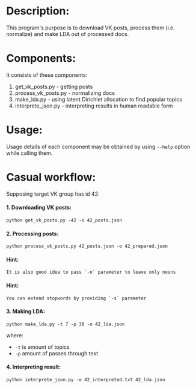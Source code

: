 Description:
============

This program's purpose is to download VK posts, process them (i.e. normalize) and make LDA out of processed docs.


Components:
===========

It consists of these components:
  1. get_vk_posts.py - getting posts
  2. process_vk_posts.py - normalizing docs
  3. make_lda.py - using latent Dirichlet allocation to find popular topics
  4. interprete_json.py - interpreting results in human readable form


Usage:
======

Usage details of each component may be obtained by using `--help` option while calling them.


Casual workflow:
================

Supposing target VK group has id 42:

#### 1. Downloading VK posts:

  `python get_vk_posts.py -42 -o 42_posts.json`

#### 2. Processing posts:

  `python process_vk_posts.py 42_posts.json -o 42_prepared.json`

  #### Hint:
    It is also good idea to pass `-n` parameter to leave only nouns
    
  #### Hint:
    You can extend stopwords by providing `-s` parameter

#### 3. Making LDA:

  `python make_lda.py -t 7 -p 30 -o 42_lda.json`

where:
  - `-t` is amount of topics
  - `-p` amount of passes through text

#### 4. Interpreting result:

  `python interprete_json.py -o 42_interpreted.txt 42_lda.json`

